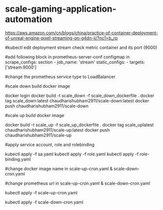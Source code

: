 # scale-gaming-application-automation
https://aws.amazon.com/cn/blogs/china/practice-of-container-deployment-of-unreal-engine-pixel-streaming-on-g4dn-ii/?nc1=b_rp


#kubectl edit deployment stream
check metric container and its port (9000)

#add following block in prometheus-server-conf configmap in scrape_configs: section
      - job_name: 'stream'
        static_configs:
          - targets: ['stream:9000']


#change the prometheus service type to LoadBalancer

#scale down build docker image

docker login
docker build -t scale_down -f scale_down_dockerfile .
docker tag scale_down:latest chaudharishubham2911/scale-down:latest
docker push chaudharishubham2911/scale-down


#scale up build docker image

docker build -t scale_up -f scale_up_dockerfile .
docker tag scale_uplatest chaudharishubham2911/scale-up:latest
docker push chaudharishubham2911/scale-up


#apply service account, role and rolebinding

kubectl apply -f sa.yaml
kubectl apply -f role.yaml
kubectl apply -f role-binding.yaml


#change docker image name in scale-up-cron.yaml & scale-down-cron.yaml

#change prometheus url in scale-up-cron.yaml & scale-down-cron.yaml

kubectl apply -f scale-up-cron.yaml

kubectl apply -f scale-down-cron.yaml
